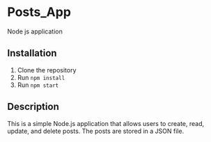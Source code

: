 # Posts_App

Node js application

## Installation

1. Clone the repository
2. Run `npm install`
3. Run `npm start`

## Description

This is a simple Node.js application that allows users to create, read, update, and delete posts. The posts are stored in a JSON file.

